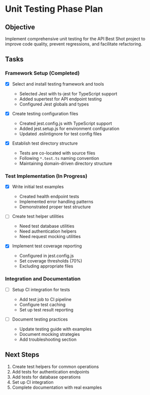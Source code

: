 # Unit Testing Phase Plan

## Objective

Implement comprehensive unit testing for the API Best Shot project to improve code quality, prevent regressions, and facilitate refactoring.

## Tasks

### Framework Setup (Completed)

- [x] Select and install testing framework and tools

  - Selected Jest with ts-jest for TypeScript support
  - Added supertest for API endpoint testing
  - Configured Jest globals and types

- [x] Create testing configuration files

  - Created jest.config.js with TypeScript support
  - Added jest.setup.js for environment configuration
  - Updated .eslintignore for test config files

- [x] Establish test directory structure
  - Tests are co-located with source files
  - Following `*.test.ts` naming convention
  - Maintaining domain-driven directory structure

### Test Implementation (In Progress)

- [x] Write initial test examples

  - Created health endpoint tests
  - Implemented error handling patterns
  - Demonstrated proper test structure

- [ ] Create test helper utilities

  - Need test database utilities
  - Need authentication helpers
  - Need request mocking utilities

- [x] Implement test coverage reporting
  - Configured in jest.config.js
  - Set coverage thresholds (70%)
  - Excluding appropriate files

### Integration and Documentation

- [ ] Setup CI integration for tests

  - Add test job to CI pipeline
  - Configure test caching
  - Set up test result reporting

- [ ] Document testing practices
  - Update testing guide with examples
  - Document mocking strategies
  - Add troubleshooting section

## Next Steps

1. Create test helpers for common operations
2. Add tests for authentication endpoints
3. Add tests for database operations
4. Set up CI integration
5. Complete documentation with real examples
